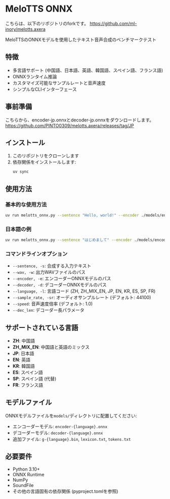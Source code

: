 # MeloTTS ONNX

こちらは、以下のリポジトリのforkです。
https://github.com/ml-inory/melotts.axera

MeloTTSのONNXモデルを使用したテキスト音声合成のベンチマークテスト

## 特徴
- 多言語サポート (中国語、日本語、英語、韓国語、スペイン語、フランス語)
- ONNXランタイム推論
- カスタマイズ可能なサンプルレートと音声速度
- シンプルなCLIインターフェース

## 事前準備
こちらから、encoder-jp.onnxとdecoder-jp.onnxをダウンロードします。
https://github.com/PINTO0309/melotts.axera/releases/tag/JP



## インストール

1. このリポジトリをクローンします
2. 依存関係をインストールします:
   ```bash
   uv sync
   ```

## 使用方法

### 基本的な使用方法

```bash
uv run melotts_onnx.py --sentence "Hello, world!" --encoder ./models/encoder-en.onnx --decoder ./models/decoder-en.onnx --language EN --wav output.wav
```

### 日本語の例

```bash
uv run melotts_onnx.py --sentence "はじめまして" --encoder ./models/encoder-jp.onnx --decoder ./models/decoder-jp.onnx --language JP --wav output.wav --sample_rate 44100 --speed 1.0
```

### コマンドラインオプション

- `--sentence, -s`: 合成する入力テキスト
- `--wav, -w`: 出力WAVファイルのパス
- `--encoder, -e`: エンコーダーONNXモデルのパス
- `--decoder, -d`: デコーダーONNXモデルのパス
- `--language, -l`: 言語コード (ZH, ZH_MIX_EN, JP, EN, KR, ES, SP, FR)
- `--sample_rate, -sr`: オーディオサンプルレート (デフォルト: 44100)
- `--speed`: 音声速度倍率 (デフォルト: 1.0)
- `--dec_len`: デコーダー長パラメータ

## サポートされている言語

- **ZH**: 中国語
- **ZH_MIX_EN**: 中国語と英語のミックス
- **JP**: 日本語
- **EN**: 英語
- **KR**: 韓国語
- **ES**: スペイン語
- **SP**: スペイン語 (代替)
- **FR**: フランス語

## モデルファイル

ONNXモデルファイルを`models/`ディレクトリに配置してください:
- エンコーダーモデル: `encoder-{language}.onnx`
- デコーダーモデル: `decoder-{language}.onnx`
- 追加ファイル: `g-{language}.bin`, `lexicon.txt`, `tokens.txt`

## 必要要件

- Python 3.10+
- ONNX Runtime
- NumPy
- SoundFile
- その他の言語固有の依存関係 (pyproject.tomlを参照)



